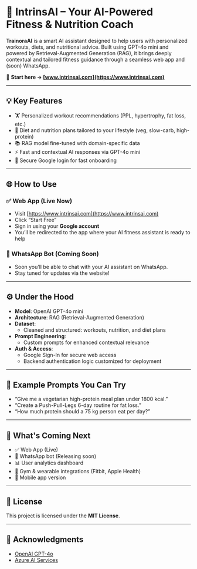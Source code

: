 # 🤖 IntrinsAI – Your AI-Powered Fitness & Nutrition Coach

**TrainoraAI** is a smart AI assistant designed to help users with personalized workouts, diets, and nutritional advice. Built using GPT-4o mini and powered by Retrieval-Augmented Generation (RAG), it brings deeply contextual and tailored fitness guidance through a seamless web app and (soon) WhatsApp.

🔗 **Start here → [www.intrinsai.com](https://www.intrinsai.com)**

---

## 💡 Key Features

- 🏋️ Personalized workout recommendations (PPL, hypertrophy, fat loss, etc.)
- 🥦 Diet and nutrition plans tailored to your lifestyle (veg, slow-carb, high-protein)
- 📚 RAG model fine-tuned with domain-specific data
- ⚡ Fast and contextual AI responses via GPT-4o mini
- 🔐 Secure Google login for fast onboarding

---

## 🌐 How to Use

### ✅ Web App (Live Now)
- Visit [https://www.intrinsai.com](https://www.intrinsai.com)
- Click “Start Free”
- Sign in using your **Google account**
- You’ll be redirected to the app where your AI fitness assistant is ready to help

### 💬 WhatsApp Bot (Coming Soon)
- Soon you’ll be able to chat with your AI assistant on WhatsApp.
- Stay tuned for updates via the website!

---

## ⚙️ Under the Hood

- **Model**: OpenAI GPT-4o mini
- **Architecture**: RAG (Retrieval-Augmented Generation)
- **Dataset**:
  - Cleaned and structured: workouts, nutrition, and diet plans
- **Prompt Engineering**:
  - Custom prompts for enhanced contextual relevance
- **Auth & Access**:
  - Google Sign-In for secure web access
  - Backend authentication logic customized for deployment

---

## 🧠 Example Prompts You Can Try

- “Give me a vegetarian high-protein meal plan under 1800 kcal.”
- “Create a Push-Pull-Legs 6-day routine for fat loss.”
- “How much protein should a 75 kg person eat per day?”

---

## 🚀 What's Coming Next

- ✅ Web App (Live)
- 🚧 WhatsApp bot (Releasing soon)
- 📊 User analytics dashboard
- 🤝 Gym & wearable integrations (Fitbit, Apple Health)
- 📱 Mobile app version

---

## 📄 License

This project is licensed under the **MIT License**.

---

## 🙏 Acknowledgments

- [OpenAI GPT-4o](https://platform.openai.com/)
- [Azure AI Services](https://azure.microsoft.com/)
